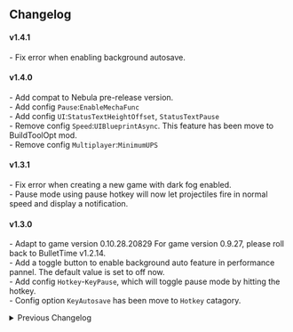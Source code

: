 ## Changelog

#### v1.4.1
\- Fix error when enabling background autosave.  

#### v1.4.0
\- Add compat to Nebula pre-release version.  
\- Add config `Pause`:`EnableMechaFunc`  
\- Add config `UI`:`StatusTextHeightOffset`, `StatusTextPause`  
\- Remove config `Speed`:`UIBlueprintAsync`. This feature has been move to BuildToolOpt mod.  
\- Remove config `Multiplayer`:`MinimumUPS`  

#### v1.3.1
\- Fix error when creating a new game with dark fog enabled.  
\- Pause mode using pause hotkey will now let projectiles fire in normal speed and display a notification.  

#### v1.3.0
\- Adapt to game version 0.10.28.20829 For game version 0.9.27, please roll back to BulletTime v1.2.14.  
\- Add a toggle button to enable background auto feature in performance pannel. The default value is set to off now.  
\- Add config `Hotkey`-`KeyPause`, which will toggle pause mode by hitting the hotkey.  
\- Config option `KeyAutosave` has been move to `Hotkey` catagory.  

<details>
<summary>Previous Changelog</summary>

#### v1.2.14
\- Fix error by fast travel when pasueThisFrame. Fast travel to another planet is now disable during pause mode.  

#### v1.2.13
\- Fix a bug that corrupts large blueprint when editing its title or desc.  
\- `UIBlueprintAsync` default value is false now.  

#### v1.2.12
\- Fix a bug that Ctrl+V no longer load the previous blueprint.  

#### v1.2.11 (DSP0.9.27.15466)  
\- Add `UIBlueprintAsync` config option.  

#### v1.2.10  
\- Remove game speed indicator for 0.9.27.14546.  

#### v1.2.9
\- Add `RemoveGC`config option.  
\- Backward compatible with 0.9.26.13034.  

#### v1.2.8
\- Adapt to game version 0.9.27.14546.  

#### v1.2.7
\- (Nebula) Add `MinimumUPS` config option.  
\- Disable force GC in vanilla game when placing buildings.  

#### v1.2.6
\- Change `KeyAutosave` from KeyCode to KeyboardShortcut  
\- Small tweak to backgroud autosave. (Game version 0.9.26.12201)  

#### v1.2.5
\- Add EnableFastLoading config option. (Game version 0.9.25.11996)  
\- (Nebula) Fix an issue that sometimes when client disconnect, the host will enter pause state.  

#### v1.2.4
\- (Nebula) Resume from pause when a client disconnect during loading a factory.  

#### v1.2.3
\- (Nebula) Fix host sometimes hangs in pause mode when loading factories. Now manual saving will reset pause states.   
\- Make block image in background autosave transparent.  

#### v1.2.2
\- (Nebula) Enable dyson sphere rotation start/stop button in editor.   
\- (Nebula) Handle multiple pause events that happen at the same time.  

#### v1.2.1
\- Show game speed in FPS indicator (Shift + F12)  
\- Fix camera & mecha movement speed in low speed.  

#### v1.2.0
\- (Nebula) Add support for multiplayer.  


#### v1.1.0
\- Add StartingSpeed config option.  
\- Only block interaction during exporting local factory.  

#### v1.0.2  
\- Initial release. (Game version 0.9.24.11286) 

</details>